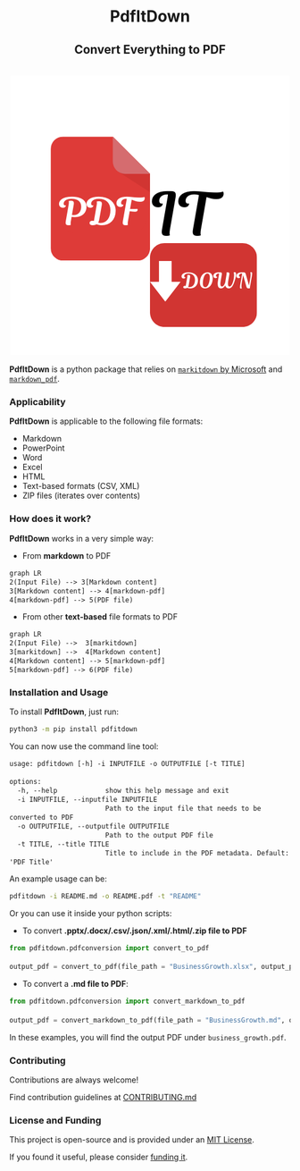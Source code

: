 <div align="center">
<h1>PdfItDown</h1>
<h2>Convert Everything to PDF</h2>
</div>
<br>
<div align="center">
    <img src="https://raw.githubusercontent.com/AstraBert/PdfItDown/main/logo.png" alt="PdfItDown Logo">
</div>

**PdfItDown** is a python package that relies on [`markitdown` by Microsoft](https://github.com/microsoft/markitdown/) and [`markdown_pdf`](https://github.com/vb64/markdown-pdf). 

### Applicability

**PdfItDown** is applicable to the following file formats:

- Markdown
- PowerPoint
- Word
- Excel
- HTML
- Text-based formats (CSV, XML)
- ZIP files (iterates over contents)

### How does it work?

**PdfItDown** works in a very simple way:

- From **markdown** to PDF

```mermaid
graph LR
2(Input File) --> 3[Markdown content] 
3[Markdown content] --> 4[markdown-pdf]
4[markdown-pdf] --> 5(PDF file)
```

- From other **text-based** file formats to PDF

```mermaid
graph LR
2(Input File) -->  3[markitdown]
3[markitdown] -->  4[Markdown content]
4[Markdown content] --> 5[markdown-pdf]
5[markdown-pdf] --> 6(PDF file)
```

### Installation and Usage

To install **PdfItDown**, just run:

```bash
python3 -m pip install pdfitdown
```

You can now use the command line tool:

```
usage: pdfitdown [-h] -i INPUTFILE -o OUTPUTFILE [-t TITLE]

options:
  -h, --help            show this help message and exit
  -i INPUTFILE, --inputfile INPUTFILE
                        Path to the input file that needs to be converted to PDF
  -o OUTPUTFILE, --outputfile OUTPUTFILE
                        Path to the output PDF file
  -t TITLE, --title TITLE
                        Title to include in the PDF metadata. Default: 'PDF Title'
```

An example usage can be:

```bash
pdfitdown -i README.md -o README.pdf -t "README"
```

Or you can use it inside your python scripts:

- To convert **.pptx/.docx/.csv/.json/.xml/.html/.zip file to PDF**

```python
from pdfitdown.pdfconversion import convert_to_pdf

output_pdf = convert_to_pdf(file_path = "BusinessGrowth.xlsx", output_path = "business_growth.pdf", title = "Business Growth")
```

- To convert a **.md file to PDF**:

```python
from pdfitdown.pdfconversion import convert_markdown_to_pdf

output_pdf = convert_markdown_to_pdf(file_path = "BusinessGrowth.md", output_path = "business_growth.pdf", title = "Business Growth")
```

In these examples, you will find the output PDF under `business_growth.pdf`.

### Contributing

Contributions are always welcome!

Find contribution guidelines at [CONTRIBUTING.md](https://github.com/AstraBert/PdfItDown/tree/main/CONTRIBUTING.md)

### License and Funding

This project is open-source and is provided under an [MIT License](https://github.com/AstraBert/PdfItDown/tree/main/LICENSE).

If you found it useful, please consider [funding it](https://github.com/sponsors/AstraBert).
